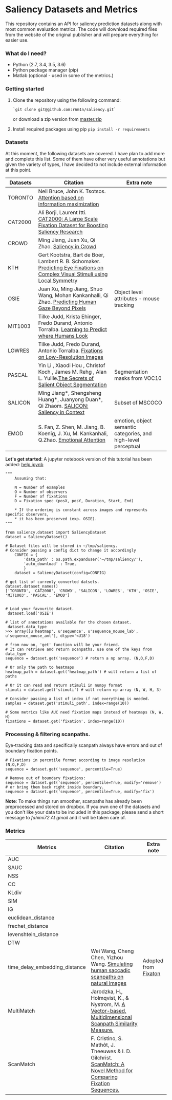 # Saliency Datasets and Metrics 


This repository contains an API for saliency prediction datasets along with most common evaluation metrics. The code will download required files from the website of the original publisher and will prepare everything for easier use. 

### **What do I need?** 
 -   Python (2.7, 3.4, 3.5, 3.6)
 -   Python package manager (pip)
 -   Matlab (optional - used in some of the metrics.)


### **Getting started**

 1. Clone the repository using the following command:

		`git clone git@github.com:rAm1n/saliency.git`

	or download a zip version from [master.zip](https://github.com/rAm1n/saliency/archive/master.zip)
2. Install required packages using pip
             `pip install -r requirements`

### **Datasets**

At this moment, the following datasets are covered. I have plan to add more and complete this list. Some of them have other very useful annotations but given the variety of  types, I have decided to not include external information at this point.

|         Datasets       |Citation                          |Extra note                         |
|----------------|-------------------------------|-----------------------------|
|TORONTO|Neil Bruce, John K. Tsotsos. [Attention based on information maximization ](http://journalofvision.org/7/9/950/)            |           |
|CAT2000          |Ali Borji, Laurent Itti. [CAT2000: A Large Scale Fixation Dataset for Boosting Saliency Research ](http://arxiv.org/abs/1505.03581)            ||
|CROWD          |Ming Jiang, Juan Xu, Qi Zhao. [Saliency in Crowd ](http://www.ece.nus.edu.sg/stfpage/eleqiz/publications/pdf/crowd_eccv14.pdf)            |            |
|KTH          |Gert Kootstra, Bart de Boer, Lambert R. B. Schomaker. [Predicting Eye Fixations on Complex Visual Stimuli using Local Symmetry ](http://www.csc.kth.se/~kootstra/index.php?item=602&menu=&file=http://dx.doi.org/10.1007/s12559-010-9089-5)            |            |
|OSIE          |Juan Xu, Ming Jiang, Shuo Wang, Mohan Kankanhalli, Qi Zhao. [Predicting Human Gaze Beyond Pixels](http://www.ece.nus.edu.sg/stfpage/eleqiz/publications/pdf/saliency_jov14.pdf)            |Object level attributes - mouse tracking          |
|MIT1003          |Tilke Judd, Krista Ehinger, Fredo Durand, Antonio Torralba. [Learning to Predict where Humans Look](http://people.csail.mit.edu/tjudd/WherePeopleLook/Docs/wherepeoplelook.pdf)            |            |
|LOWRES          |Tilke Judd, Fredo Durand, Antonio Torralba. [Fixations on Low-Resolution Images](http://www.journalofvision.org/content/11/4/14.full.pdf+html)            |           |
|PASCAL          |Yin Li , Xiaodi Hou , Christof Koch , James M. Rehg , Alan L. Yuille.[The Secrets of Salient Object Segmentation](http://openaccess.thecvf.com/content_cvpr_2014/papers/Li_The_Secrets_of_2014_CVPR_paper.pdf)            |Segmentation masks from VOC10            |
|SALICON          |Ming Jiang*, Shengsheng Huang*, Juanyong Duan*, Qi Zhaom. [SALICON: Saliency in Context](http://www-users.cs.umn.edu/~qzhao/publications/pdf/salicon_cvpr15.pdf) |Subset of MSCOCO          |
|EMOD          |S. Fan, Z. Shen, M. Jiang, B. Koenig, J. Xu, M. Kankanhali, Q.Zhao. [Emotional Attention](https://nus-sesame.top/emotionalattention/) |emotion, object semantic categories, and high-level perceptual           |  



**Let's get started**:
A jupyter notebook version of this tutorial has been added:  [help.ipynb](https://github.com/rAm1n/saliency/blob/master/help.ipynb)



	"""
		Assuming that:
			
		N = Number of examples
		O = Number of observers
		F = Number of fixations
		D = Fixation spec (posX, posY, Duration, Start, End)

		* If the ordering is constant across images and represents specific observers,
		* it has been preserved (exp. OSIE).
	"""
	
    from saliency.dataset import SaliencyDataset 
    dataset = SaliencyDataset() 
    
	# Dataset files will be stored in ~/tmp/saliency.  
	# Consider passing a config dict to change it accordingly 
		CONFIG = {
			'data_path' : os.path.expanduser('~/tmp/saliency/'),
			'auto_download' : True,
			}
		dataset = SaliencyDataset(config=CONFIG) 
	
	# get list of currenly converted datsets.
	dataset.dataset_names()
	['TORONTO', 'CAT2000', 'CROWD', 'SALICON', 'LOWRES', 'KTH', 'OSIE', 'MIT1003', 'PASCAL', 'EMOD']

	
	# Load your favourite dataset.
   	 dataset.load('OSIE')

	# list of annotations available for the chosen dataset.
	 dataset.data_type
	>>> array([u'heatmap', u'sequence', u'sequence_mouse_lab', u'sequence_mouse_amt'], dtype='<U18')

	# from now on, 'get' function will be your friend.
	# It can retrieve and return scanpaths. use one of the keys from data_type
	sequence = dataset.get('sequence') # return a np array. (N,O,F,D)
	
	# Or only the path to heatmaps 
	heatmap_path = dataset.get('heatmap_path') # will return a list of paths
	
	# Or it can read and return stimuli in numpy format
	stimuli = dataset.get('stimuli') # will return np array (N, W, H, 3)
	
	# Consider passing a list of index if not everything is needed.
	samples = dataset.get('stimuli_path', index=range(10))
	
	# Some metrics like AUC need fixation maps instead of heatmaps (N, W, H)
	fixations = dataset.get('fixation', index=range(10))

		


### **Processing & filtering scanpaths.**

Eye-tracking data and specifically scanpath always have errors and out of boundary fixation points.
	
    # Fixations in percntile format according to image resolution (N,O,F,D)
    sequence = dataset.get('sequence', percentile=True) 
    
	# Remove out of boundary fixations:
	sequence = dataset.get('sequence', percentile=True, modify='remove') 
	# or bring them back right inside boundary.
	sequence = dataset.get('sequence', percentile=True, modify='fix') 

    
**Note**: To make things run smoother, scanpaths has already been preprocessed and stored on dropbox. If you own one of the datasets and you don't like your data to be included in this package, please send a short message to  *fahimi72 At gmail* and it will be taken care of.



### **Metrics**

 


|         Metrics       |Citation                          |Extra note                         |
|----------------|-------------------------------|-----------------------------|
|AUC | |           |
|SAUC  |  ||
|NSS          |  |            |
|CC          |  |            |
|KLdiv          | |     |
|SIM          | |     |               
|IG          | |     |               
|euclidean_distance          |            |           |
|frechet_distance          || |
|levenshtein_distance          || |
|DTW          | |  |
|time_delay_embedding_distance          |Wei Wang, Cheng Chen, Yizhou Wang. [Simulating human saccadic scanpaths on natural images](https://ieeexplore.ieee.org/document/5995423/) | Adopted from [Fixaton](https://github.com/dariozanca/FixaTons)|
MultiMatch          |Jarodzka, H., Holmqvist, K., & Nystrom, M. [A Vector-based, Multidimensional Scanpath Similarity Measure.](https://dl.acm.org/citation.cfm?id=1743718)| |   
|ScanMatch          | F. Cristino, S. Mathôt, J. Theeuwes & I. D. Gilchrist. [ScanMatch: A Novel Method for Comparing Fixation Sequences.](https://seis.bristol.ac.uk/~psidg/ScanMatch/CMTG2010.pdf) | |





